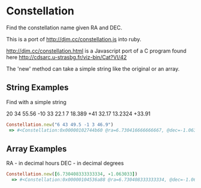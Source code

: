 Constellation
=============

Find the constellation name given RA and DEC.

This is a port of http://djm.cc/constellation.js into ruby.

http://djm.cc/constellation.html is a Javascript port of a C program found here http://cdsarc.u-strasbg.fr/viz-bin/Cat?VI/42

The 'new' method can take a simple string like the original or an array.

String Examples
-------------
Find with a simple string

20 34 55.56 -10 33 22.1
7 18.389 +41 32.17
13.2324 +33.91

```ruby
Constellation.new("6 43 49.5 -1 3 46.9")
 => #<Constellation:0x00000102744b60 @ra=6.730416666666667, @dec=-1.063027777777778, @abreviation="Mon", @name="Monoceros", @genitive="Monocerotis">
```

Array Examples
-------------
RA - in decimal hours
DEC - in decimal degrees

```ruby
Constellation.new([6.730408333333334, -1.063033])
  => #<Constellation:0x00000104536a88 @ra=6.730408333333334, @dec=-1.063033, @abreviation="Mon", @name="Monoceros", @genitive="Monocerotis">
```
